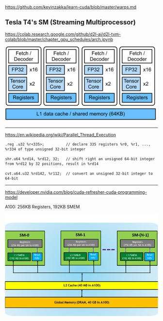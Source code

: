 https://github.com/kevinzakka/learn-cuda/blob/master/warps.md


## Tesla T4's SM (Streaming Multiprocessor)

https://colab.research.google.com/github/d2l-ai/d2l-tvm-colab/blob/master/chapter_gpu_schedules/arch.ipynb

![](files/t4.png)

- - -

https://en.wikipedia.org/wiki/Parallel_Thread_Execution

```nvptx
.reg .u32 %r<335>; 			// declare 335 registers %r0, %r1, ..., %r334 of type unsigned 32-bit integer

shr.u64 %rd14, %rd12, 32;   // shift right an unsigned 64-bit integer from %rd12 by 32 positions, result in %rd14

cvt.u64.u32 %rd142, %r112;  // convert an unsigned 32-bit integer to 64-bit

```
- - -

https://developer.nvidia.com/blog/cuda-refresher-cuda-programming-model

A100: 256KB Registers, 192KB SMEM

![](files/memory-hierarchy-in-gpus.png)